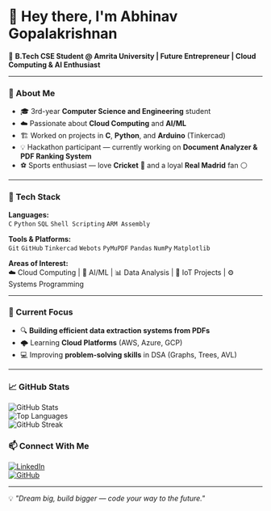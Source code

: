 # 👋 Hey there, I'm Abhinav Gopalakrishnan  

🚀 **B.Tech CSE Student @ Amrita University | Future Entrepreneur | Cloud Computing & AI Enthusiast**  

---

### 🌟 About Me  
- 🎓 3rd-year **Computer Science and Engineering** student  
- ☁️ Passionate about **Cloud Computing** and **AI/ML**  
- 🏗️ Worked on projects in **C**, **Python**, and **Arduino** (Tinkercad)  
- 💡 Hackathon participant — currently working on **Document Analyzer & PDF Ranking System**  
- ⚽ Sports enthusiast — love **Cricket** 🏏 and a loyal **Real Madrid** fan ⚪  

---

### 🔧 Tech Stack  
**Languages:**  
`C` `Python` `SQL` `Shell Scripting` `ARM Assembly`  

**Tools & Platforms:**  
`Git` `GitHub` `Tinkercad` `Webots` `PyMuPDF` `Pandas` `NumPy` `Matplotlib`  

**Areas of Interest:**  
☁️ Cloud Computing | 🤖 AI/ML | 📊 Data Analysis | 🔌 IoT Projects | ⚙️ Systems Programming  

---

### 📌 Current Focus  
- 🔍 **Building efficient data extraction systems from PDFs**  
- 🌩️ Learning **Cloud Platforms** (AWS, Azure, GCP)  
- 💻 Improving **problem-solving skills** in DSA (Graphs, Trees, AVL)  

---

### 📈 GitHub Stats  
![GitHub Stats](https://github-readme-stats.vercel.app/api?username=Abhinav-Gopalakrishnan&show_icons=true&theme=tokyonight)  
![Top Languages](https://github-readme-stats.vercel.app/api/top-langs/?username=Abhinav-Gopalakrishnan&layout=compact&theme=tokyonight)  
![GitHub Streak](https://streak-stats.demolab.com?user=Abhinav-Gopalakrishnan&theme=tokyonight)


### 📫 Connect With Me  
[![LinkedIn](https://img.shields.io/badge/LinkedIn-Abhinav-Gopalakrishnan-blue?logo=linkedin)](https://www.linkedin.com/in/abhinav-g-486343295/)  
[![GitHub](https://img.shields.io/badge/GitHub-Abhinav-Gopalakrishnan-black?logo=github)](https://github.com/Abhinav-Gopalakrishnan)  

---

💡 *"Dream big, build bigger — code your way to the future."*
